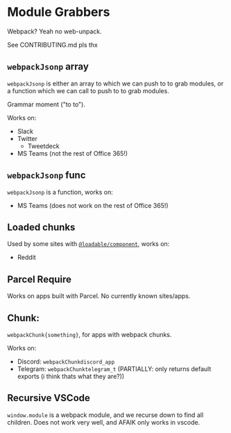 # Module Grabbers

Webpack? Yeah no web-unpack.

See CONTRIBUTING.md pls thx

## `webpackJsonp` array

`webpackJsonp` is either an array to which we can push to to grab modules,
or a function which we can call to push to to grab modules.

Grammar moment ("to to").

Works on:

- Slack
- Twitter
  - Tweetdeck
- MS Teams (not the rest of Office 365!)

## `webpackJsonp` func

`webpackJsonp` is a function, works on:

- MS Teams (does not work on the rest of Office 365!)

## Loaded chunks

Used by some sites with
[`@loadable/component`](https://github.com/gregberge/loadable-components),
works on:

- Reddit

## Parcel Require

Works on apps built with Parcel. No currently known sites/apps.

## Chunk:

`webpackChunk{something}`, for apps with webpack chunks.

Works on:

- Discord: `webpackChunkdiscord_app`
- Telegram: `webpackChunktelegram_t` (PARTIALLY: only returns default exports (i think thats what they are?))

## Recursive VSCode

`window.module` is a webpack module, and we recurse down to find all children.
Does not work very well, and AFAIK only works in vscode.
